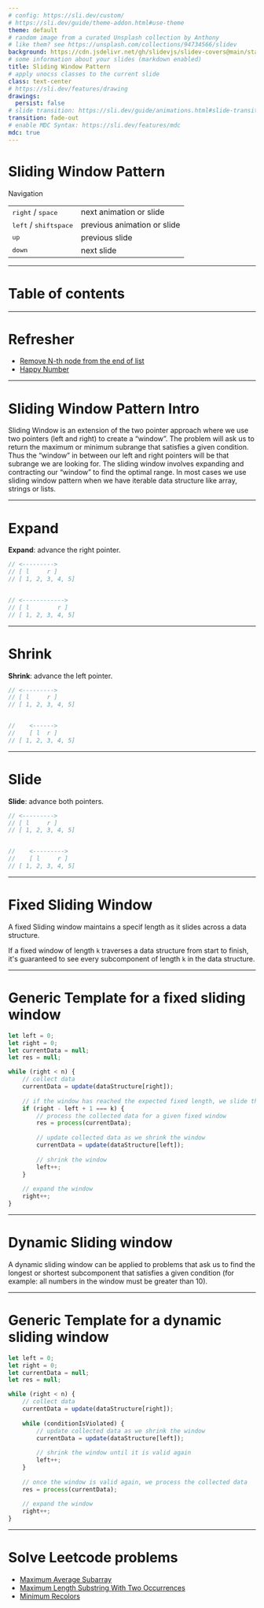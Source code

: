 ```yaml
---
# config: https://sli.dev/custom/
# https://sli.dev/guide/theme-addon.html#use-theme
theme: default
# random image from a curated Unsplash collection by Anthony
# like them? see https://unsplash.com/collections/94734566/slidev
background: https://cdn.jsdelivr.net/gh/slidevjs/slidev-covers@main/static/gSnIwHBKw3c.webp
# some information about your slides (markdown enabled)
title: Sliding Window Pattern
# apply unocss classes to the current slide
class: text-center
# https://sli.dev/features/drawing
drawings:
  persist: false
# slide transition: https://sli.dev/guide/animations.html#slide-transitions
transition: fade-out
# enable MDC Syntax: https://sli.dev/features/mdc
mdc: true
---
```


# Sliding Window Pattern

Navigation

|                                                     |                             |
| --------------------------------------------------- | --------------------------- |
| <kbd>right</kbd> / <kbd>space</kbd>                 | next animation or slide     |
| <kbd>left</kbd>  / <kbd>shift</kbd><kbd>space</kbd> | previous animation or slide |
| <kbd>up</kbd>                                       | previous slide              |
| <kbd>down</kbd>                                     | next slide                  |

<div class="abs-br m-6 text-xl">
  <a href="https://github.com/dzianis-dashkevich/discussion-club" target="_blank" class="slidev-icon-btn">
    <carbon:logo-github />
  </a>
</div>

---

# Table of contents

<Toc minDepth="1" maxDepth="1" />

---

# Refresher

- [Remove N-th node from the end of list](https://leetcode.com/problems/remove-nth-node-from-end-of-list/)
- [Happy Number](https://leetcode.com/problems/happy-number/)

---

# Sliding Window Pattern Intro

Sliding Window is an extension of the two pointer approach where we use two pointers (left and right) to create a “window”. The problem will ask us to return the maximum or minimum subrange that satisfies a given condition. Thus the “window” in between our left and right pointers will be that subrange we are looking for. The sliding window involves expanding and contracting our “window” to find the optimal range.
In most cases we use sliding window pattern when we have iterable data structure like array, strings or lists.

---

# Expand 

**Expand**: advance the right pointer.

```js
// <--------->
// [ l     r ]
// [ 1, 2, 3, 4, 5]


// <------------>
// [ l        r ]
// [ 1, 2, 3, 4, 5]
```

---

# Shrink

**Shrink**: advance the left pointer.

```js
// <--------->
// [ l     r ]
// [ 1, 2, 3, 4, 5]


//    <------>
//    [ l  r ]
// [ 1, 2, 3, 4, 5]
```

---

# Slide

**Slide**: advance both pointers.

```js
// <--------->
// [ l     r ]
// [ 1, 2, 3, 4, 5]


//    <--------->
//    [ l     r ]
// [ 1, 2, 3, 4, 5]
```

---

# Fixed Sliding Window

A fixed Sliding window maintains a specif length as it slides across a data structure.

If a fixed window of length `k` traverses a data structure from start to finish, it's guaranteed to see every subcomponent of length `k` in the data structure.


---

# Generic Template for a fixed sliding window

```js
let left = 0;
let right = 0;
let currentData = null;
let res = null;

while (right < n) {
    // collect data
    currentData = update(dataStructure[right]);
    
    // if the window has reached the expected fixed length, we slide the window (shrink + expand)
    if (right - left + 1 === k) {
        // process the collected data for a given fixed window
        res = process(currentData);
        
        // update collected data as we shrink the window
        currentData = update(dataStructure[left]);
        
        // shrink the window
        left++;
    }
    
    // expand the window
    right++;
}
```

---

# Dynamic Sliding window

A dynamic sliding window can be applied to problems that ask us to find the longest or shortest subcomponent that satisfies a given condition (for example: all numbers in the window must be greater than 10).

---

# Generic Template for a dynamic sliding window

```js
let left = 0;
let right = 0;
let currentData = null;
let res = null;

while (right < n) {
    // collect data
    currentData = update(dataStructure[right]);
    
    while (conditionIsViolated) {
        // update collected data as we shrink the window
        currentData = update(dataStructure[left]);
        
        // shrink the window until it is valid again
        left++;
    }
    
    // once the window is valid again, we process the collected data
    res = process(currentData);
    
    // expand the window
    right++;
}
```

---

# Solve Leetcode problems

- [Maximum Average Subarray](https://leetcode.com/problems/maximum-average-subarray-i/description/)
- [Maximum Length Substring With Two Occurrences](https://leetcode.com/problems/maximum-length-substring-with-two-occurrences)
- [Minimum Recolors](https://leetcode.com/problems/minimum-recolors-to-get-k-consecutive-black-blocks)

